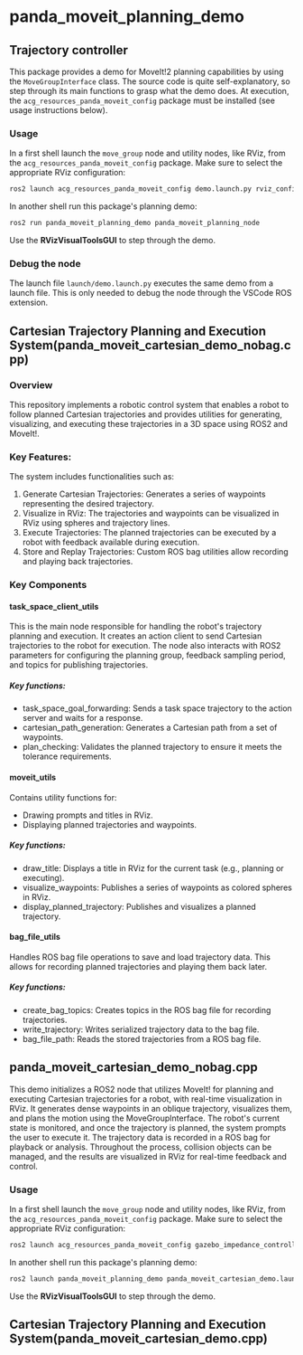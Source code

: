 # panda_moveit_planning_demo
## Trajectory controller 

This package provides a demo for MoveIt!2 planning capabilities by using the `MoveGroupInterface` class.
The source code is quite self-explanatory, so step through its main functions to grasp what the demo does.
At execution, the `acg_resources_panda_moveit_config` package must be installed (see usage instructions below).

### Usage

In a first shell launch the `move_group` node and utility nodes, like RViz, from the `acg_resources_panda_moveit_config` package.
Make sure to select the appropriate RViz configuration:

```bash
ros2 launch acg_resources_panda_moveit_config demo.launch.py rviz_config:=planning_demo.rviz
```

In another shell run this package's planning demo:

```bash
ros2 run panda_moveit_planning_demo panda_moveit_planning_node
```

Use the **RVizVisualToolsGUI** to step through the demo.

### Debug the node

The launch file `launch/demo.launch.py` executes the same demo from a launch file. This is only needed to debug the node through the VSCode ROS extension.

## Cartesian Trajectory Planning and Execution System(panda_moveit_cartesian_demo_nobag.cpp)

### Overview
This repository implements a robotic control system that enables a robot to follow planned Cartesian trajectories and provides utilities for generating, visualizing, and executing these trajectories in a 3D space using ROS2 and MoveIt!.

### Key Features:
The system includes functionalities such as:

1. Generate Cartesian Trajectories: Generates a series of waypoints representing the desired trajectory.
2. Visualize in RViz: The trajectories and waypoints can be visualized in RViz using spheres and trajectory lines.
3. Execute Trajectories: The planned trajectories can be executed by a robot with feedback available during execution.
4. Store and Replay Trajectories: Custom ROS bag utilities allow recording and playing back trajectories.

### Key Components

#### task_space_client_utils
This is the main node responsible for handling the robot's trajectory planning and execution. It creates an action client to send Cartesian trajectories to the robot for execution. The node also interacts with ROS2 parameters for configuring the planning group, feedback sampling period, and topics for publishing trajectories.

##### Key functions:
* task_space_goal_forwarding: Sends a task space trajectory to the action server and waits for a response.
* cartesian_path_generation: Generates a Cartesian path from a set of waypoints.
* plan_checking: Validates the planned trajectory to ensure it meets the tolerance requirements.


#### moveit_utils
Contains utility functions for:

* Drawing prompts and titles in RViz.
* Displaying planned trajectories and waypoints.
##### Key functions:

* draw_title: Displays a title in RViz for the current task (e.g., planning or executing).
* visualize_waypoints: Publishes a series of waypoints as colored spheres in RViz.
* display_planned_trajectory: Publishes and visualizes a planned trajectory.

#### bag_file_utils
Handles ROS bag file operations to save and load trajectory data. This allows for recording planned trajectories and playing them back later.

##### Key functions:
* create_bag_topics: Creates topics in the ROS bag file for recording trajectories.
* write_trajectory: Writes serialized trajectory data to the bag file.
* bag_file_path: Reads the stored trajectories from a ROS bag file.

##  panda_moveit_cartesian_demo_nobag.cpp
This demo initializes a ROS2 node that utilizes MoveIt! for planning and executing Cartesian trajectories for a robot, with real-time visualization in RViz. It generates dense waypoints in an oblique trajectory, visualizes them, and plans the motion using the MoveGroupInterface. The robot's current state is monitored, and once the trajectory is planned, the system prompts the user to execute it. The trajectory data is recorded in a ROS bag for playback or analysis. Throughout the process, collision objects can be managed, and the results are visualized in RViz for real-time feedback and control.


### Usage

In a first shell launch the `move_group` node and utility nodes, like RViz, from the `acg_resources_panda_moveit_config` package.
Make sure to select the appropriate RViz configuration:

```bash
ros2 launch acg_resources_panda_moveit_config gazebo_impedance_controller.launch.py     
```
In another shell run this package's planning demo:

```bash
ros2 launch panda_moveit_planning_demo panda_moveit_cartesian_demo.launch.py 
```

Use the **RVizVisualToolsGUI** to step through the demo.

## Cartesian Trajectory Planning and Execution System(panda_moveit_cartesian_demo.cpp)